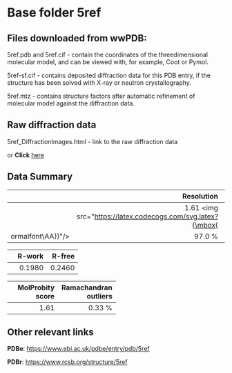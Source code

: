 # Base folder 5ref

## Files downloaded from wwPDB:

5ref.pdb and 5ref.cif - contain the coordinates of the threedimensional molecular model, and can be viewed with, for example, Coot or Pymol.

5ref-sf.cif - contains deposited diffraction data for this PDB entry, if the structure has been solved with X-ray or neutron crystallography.

5ref.mtz - contains structure factors after automatic refinement of molecular model against the diffraction data.

## Raw diffraction data

5ref_DiffractionImages.html - link to the raw diffraction data 

or **Click** [here](https://zenodo.org/record/3730635) 

## Data Summary
|   | Resolution | Completeness| I/sigma |
|---|-------------:|----------------:|--------------:|
|   |1.61 <img src="https://latex.codecogs.com/svg.latex?{\mbox{
ormalfont\AA}}"/>|97.0  %|<img width=50/>4.700|

|   | **R-work**| **R-free**   
|---|-------------:|----------------:|           
||0.1980|0.2460|

|   |**MolProbity<br>score**| **Ramachandran<br>outliers** 
|---|-------------:|----------------:|
||1.61|0.33 %|

## Other relevant links 
**PDBe**:  https://www.ebi.ac.uk/pdbe/entry/pdb/5ref
 
**PDBr**: https://www.rcsb.org/structure/5ref 


